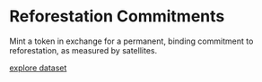 # Reforestation Commitments

Mint a token in exchange for a permanent, binding commitment to reforestation, as measured by satellites.

[explore dataset](https://search.earthdata.nasa.gov/search/granules?p=C1621383370-LPDAAC_ECS&pg[0][v]=f&pg[0][gsk]=-start_date&q=C1621383370-LPDAAC_ECS&sb[0]=-73.99%2C-33.77%2C-34.73%2C5.24&tl=1640951333!3!!&m=-21.796875!-117.42187500000001!2!1!0!0%2C2)
